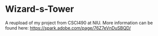# Wizard-s-Tower
A reupload of my project from CSCI490 at NIU. More information can be found here: https://spark.adobe.com/page/76Z7eVnDuSBQD/
